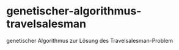 # genetischer-algorithmus-travelsalesman
genetischer Algorithmus zur Lösung des Travelsalesman-Problem
